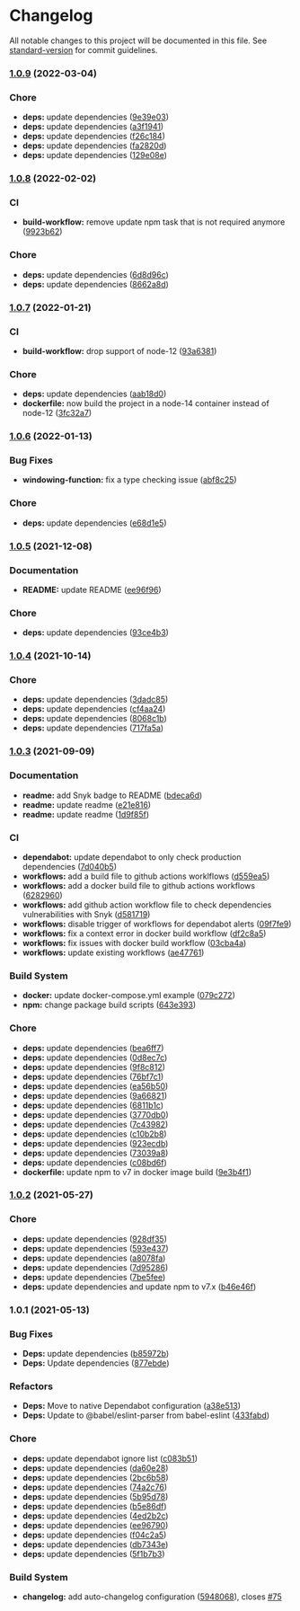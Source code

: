 # Changelog

All notable changes to this project will be documented in this file. See [standard-version](https://github.com/conventional-changelog/standard-version) for commit guidelines.

### [1.0.9](https://github.com/FlorentinTh/LE2ML-Windowing-Module/compare/v1.0.8...v1.0.9) (2022-03-04)


### Chore

* **deps:** update dependencies ([9e39e03](https://github.com/FlorentinTh/LE2ML-Windowing-Module/commit/9e39e039acb6293c0ede656f73152f765db2d46e))
* **deps:** update dependencies ([a3f1941](https://github.com/FlorentinTh/LE2ML-Windowing-Module/commit/a3f194110dd14c513e1470bf3dc0b20446f8b0a2))
* **deps:** update dependencies ([f26c184](https://github.com/FlorentinTh/LE2ML-Windowing-Module/commit/f26c1840d1ea12b0c3c8359df459d34d2c04a0c0))
* **deps:** update dependencies ([fa2820d](https://github.com/FlorentinTh/LE2ML-Windowing-Module/commit/fa2820d0cb574b3a10a4ca8b4780a15ce4c17654))
* **deps:** update dependencies ([129e08e](https://github.com/FlorentinTh/LE2ML-Windowing-Module/commit/129e08ef75fe0ad33da70248294caae1e9947d2a))

### [1.0.8](https://github.com/FlorentinTh/LE2ML-Windowing-Module/compare/v1.0.7...v1.0.8) (2022-02-02)


### CI

* **build-workflow:** remove update npm task that is not required anymore ([9923b62](https://github.com/FlorentinTh/LE2ML-Windowing-Module/commit/9923b62007557949654f98d443591e9d9becf9e0))


### Chore

* **deps:** update dependencies ([6d8d96c](https://github.com/FlorentinTh/LE2ML-Windowing-Module/commit/6d8d96c3cfacf080c2e454927abbf1934e82043a))
* **deps:** update dependencies ([8662a8d](https://github.com/FlorentinTh/LE2ML-Windowing-Module/commit/8662a8d1223784b02db4cf8581dfdf2ed3ba7a07))

### [1.0.7](https://github.com/FlorentinTh/LE2ML-Windowing-Module/compare/v1.0.6...v1.0.7) (2022-01-21)


### CI

* **build-workflow:** drop support of node-12 ([93a6381](https://github.com/FlorentinTh/LE2ML-Windowing-Module/commit/93a638131304a949143d38e3af50796fd4b879ba))


### Chore

* **deps:** update dependencies ([aab18d0](https://github.com/FlorentinTh/LE2ML-Windowing-Module/commit/aab18d03120a8755ed63cd6e88c7b4b1a529b207))
* **dockerfile:** now build the project in a node-14 container instead of node-12 ([3fc32a7](https://github.com/FlorentinTh/LE2ML-Windowing-Module/commit/3fc32a77b8b4fc4cee98502c07c34495180e10d7))

### [1.0.6](https://github.com/FlorentinTh/LE2ML-Windowing-Module/compare/v1.0.5...v1.0.6) (2022-01-13)


### Bug Fixes

* **windowing-function:** fix a type checking issue ([abf8c25](https://github.com/FlorentinTh/LE2ML-Windowing-Module/commit/abf8c256b6abb3e80d532d8ccf35f3238030ac45))


### Chore

* **deps:** update dependencies ([e68d1e5](https://github.com/FlorentinTh/LE2ML-Windowing-Module/commit/e68d1e570c68bfe036e75a7d902fb0fa81f2287a))

### [1.0.5](https://github.com/FlorentinTh/LE2ML-Windowing-Module/compare/v1.0.4...v1.0.5) (2021-12-08)


### Documentation

* **README:** update README ([ee96f96](https://github.com/FlorentinTh/LE2ML-Windowing-Module/commit/ee96f96a92780d0da6a686e775e7adec748cdd18))


### Chore

* **deps:** update dependencies ([93ce4b3](https://github.com/FlorentinTh/LE2ML-Windowing-Module/commit/93ce4b35ba059e003d629369ee389355f45f29b1))

### [1.0.4](https://github.com/FlorentinTh/LE2ML-Windowing-Module/compare/v1.0.3...v1.0.4) (2021-10-14)


### Chore

* **deps:** update dependencies ([3dadc85](https://github.com/FlorentinTh/LE2ML-Windowing-Module/commit/3dadc85005e2f007791782d040b8a78e5a45bfb8))
* **deps:** update dependencies ([cf4aa24](https://github.com/FlorentinTh/LE2ML-Windowing-Module/commit/cf4aa2463087c2c95fb2466308067c70b9dfa042))
* **deps:** update dependencies ([8068c1b](https://github.com/FlorentinTh/LE2ML-Windowing-Module/commit/8068c1bb323371f71fa1c3b190e2832f106ee752))
* **deps:** update dependencies ([717fa5a](https://github.com/FlorentinTh/LE2ML-Windowing-Module/commit/717fa5a98951882efe59f4541ed1d7b25fd85c73))

### [1.0.3](https://github.com/FlorentinTh/LE2ML-Windowing-Module/compare/v1.0.2...v1.0.3) (2021-09-09)


### Documentation

* **readme:** add Snyk badge to README ([bdeca6d](https://github.com/FlorentinTh/LE2ML-Windowing-Module/commit/bdeca6de6122f813d9441061778124d27e0ab4cc))
* **readme:** update readme ([e21e816](https://github.com/FlorentinTh/LE2ML-Windowing-Module/commit/e21e8167172d8fc82d6d89ef11be6af8f3540eae))
* **readme:** update readme ([1d9f85f](https://github.com/FlorentinTh/LE2ML-Windowing-Module/commit/1d9f85f81790e9c1744fca5a9bece97321a19d1b))


### CI

* **dependabot:** update dependabot to only check production dependencies ([7d040b5](https://github.com/FlorentinTh/LE2ML-Windowing-Module/commit/7d040b5ab7f603f423d59f315461bb8d25415155))
* **workflows:** add a build file to github actions worklflows ([d559ea5](https://github.com/FlorentinTh/LE2ML-Windowing-Module/commit/d559ea58960f9b0eb7621ea58e97e832cc66aa70))
* **workflows:** add a docker build file to github actions workflows ([6282960](https://github.com/FlorentinTh/LE2ML-Windowing-Module/commit/628296026712cfb45c0e09a0cb8d9a7b7f6ac610))
* **workflows:** add github action workflow file to check dependencies vulnerabilities with Snyk ([d581719](https://github.com/FlorentinTh/LE2ML-Windowing-Module/commit/d581719277cca80e3467e3e5113d586645691dc7))
* **workflows:** disable trigger of workflows for dependabot alerts ([09f7fe9](https://github.com/FlorentinTh/LE2ML-Windowing-Module/commit/09f7fe9c7fa00b7760271de62ddea37e02af7877))
* **workflows:** fix a context error in docker build workflow ([df2c8a5](https://github.com/FlorentinTh/LE2ML-Windowing-Module/commit/df2c8a5cf8f60e2309458fb98409c7a19d1520a8))
* **workflows:** fix issues with docker build workflow ([03cba4a](https://github.com/FlorentinTh/LE2ML-Windowing-Module/commit/03cba4a5b346ee788019a27f2e5c48c2017a3501))
* **workflows:** update existing workflows ([ae47761](https://github.com/FlorentinTh/LE2ML-Windowing-Module/commit/ae477610561ed9220fcf175980ceade6cc2b63f8))


### Build System

* **docker:** update docker-compose.yml example ([079c272](https://github.com/FlorentinTh/LE2ML-Windowing-Module/commit/079c2727b3825ed9eeda76c32b0f6d7e1f57879f))
* **npm:** change package build scripts ([643e393](https://github.com/FlorentinTh/LE2ML-Windowing-Module/commit/643e3932ed0358ced06fd97a2c1ce774a7f8cc92))


### Chore

* **deps:** update dependencies ([bea6ff7](https://github.com/FlorentinTh/LE2ML-Windowing-Module/commit/bea6ff746f8d0d45ba21bfc8f05cf2ef1553af03))
* **deps:** update dependencies ([0d8ec7c](https://github.com/FlorentinTh/LE2ML-Windowing-Module/commit/0d8ec7c4177b201870adff2ab6e2a280075d545b))
* **deps:** update dependencies ([9f8c812](https://github.com/FlorentinTh/LE2ML-Windowing-Module/commit/9f8c812aa9d7fdba40cf990df5b86e14e0453c01))
* **deps:** update dependencies ([76bf7c1](https://github.com/FlorentinTh/LE2ML-Windowing-Module/commit/76bf7c1a6b25ac86f173d42d872ab4e61d327dff))
* **deps:** update dependencies ([ea56b50](https://github.com/FlorentinTh/LE2ML-Windowing-Module/commit/ea56b50f4b998039422487eda18f41254bf1b142))
* **deps:** update dependencies ([9a66821](https://github.com/FlorentinTh/LE2ML-Windowing-Module/commit/9a66821b4858b0173932337bc677e0d047c3fd5f))
* **deps:** update dependencies ([6811b1c](https://github.com/FlorentinTh/LE2ML-Windowing-Module/commit/6811b1c8ced0d53065c95d5782d2736dee3b766d))
* **deps:** update dependencies ([3770db0](https://github.com/FlorentinTh/LE2ML-Windowing-Module/commit/3770db01a1e4cb54403009a05ca6cea0b260ae8e))
* **deps:** update dependencies ([7c43982](https://github.com/FlorentinTh/LE2ML-Windowing-Module/commit/7c4398218ad985a43d207dd4357882668acc1e8f))
* **deps:** update dependencies ([c10b2b8](https://github.com/FlorentinTh/LE2ML-Windowing-Module/commit/c10b2b87e06b2dbb3d8b479e21e7514019975b2c))
* **deps:** update dependencies ([923ecdb](https://github.com/FlorentinTh/LE2ML-Windowing-Module/commit/923ecdb348a86c7e345f5b29575960796f46d9cf))
* **deps:** update dependencies ([73039a8](https://github.com/FlorentinTh/LE2ML-Windowing-Module/commit/73039a8a8dae3a2138b46b701625f155e641d06d))
* **deps:** update dependencies ([c08bd6f](https://github.com/FlorentinTh/LE2ML-Windowing-Module/commit/c08bd6ff4664f24e65e40a53b3776452709f7829))
* **dockerfile:** update npm to v7 in docker image build ([9e3b4f1](https://github.com/FlorentinTh/LE2ML-Windowing-Module/commit/9e3b4f19948084211e6b529bab717386c6d42fff))

### [1.0.2](https://github.com/FlorentinTh/LE2ML-Windowing-Module/compare/v1.0.1...v1.0.2) (2021-05-27)


### Chore

* **deps:** update dependencies ([928df35](https://github.com/FlorentinTh/LE2ML-Windowing-Module/commit/928df35bbe2b3a19c657a043c02b9b6336e0980c))
* **deps:** update dependencies ([593e437](https://github.com/FlorentinTh/LE2ML-Windowing-Module/commit/593e4370dae6a908ee693b25c9325a20915d454e))
* **deps:** update dependencies ([a8078fa](https://github.com/FlorentinTh/LE2ML-Windowing-Module/commit/a8078fab83cc290ada8c17ce20f787b0b1627679))
* **deps:** update dependencies ([7d95286](https://github.com/FlorentinTh/LE2ML-Windowing-Module/commit/7d95286aab81d8760e42ea8c3ae02c8b63568fb9))
* **deps:** update dependencies ([7be5fee](https://github.com/FlorentinTh/LE2ML-Windowing-Module/commit/7be5fee08ea889f971a38c8a455a4639a640cd47))
* **deps:** update dependencies and update npm to v7.x ([b46e46f](https://github.com/FlorentinTh/LE2ML-Windowing-Module/commit/b46e46f758ae386290595d6b4aae8c2443485bd6))

### 1.0.1 (2021-05-13)


### Bug Fixes

* **Deps:** update dependencies ([b85972b](https://github.com/FlorentinTh/LE2ML-Windowing-Module/commit/b85972b7ec2c8b93fbdb46031a8b157600293abb))
* **Deps:** Update dependencies ([877ebde](https://github.com/FlorentinTh/LE2ML-Windowing-Module/commit/877ebdeba9fe48aa19d2660a4bd47b2542f3bb67))


### Refactors

* **Deps:** Move to native Dependabot configuration ([a38e513](https://github.com/FlorentinTh/LE2ML-Windowing-Module/commit/a38e513984f0e436696c5089a51e0c9aa67269e1))
* **Deps:** Update to @babel/eslint-parser from babel-eslint ([433fabd](https://github.com/FlorentinTh/LE2ML-Windowing-Module/commit/433fabd36bcaee55d4e4d7b2ecb35efc0e1db2ef))


### Chore

* **deps:** update dependabot ignore list ([c083b51](https://github.com/FlorentinTh/LE2ML-Windowing-Module/commit/c083b518b5814f33430ae4e114a5b4961f305be2))
* **deps:** update dependencies ([da60e28](https://github.com/FlorentinTh/LE2ML-Windowing-Module/commit/da60e28a5b527f4c8aa3a8fe25f0dd7e4d9c2402))
* **deps:** update dependencies ([2bc6b58](https://github.com/FlorentinTh/LE2ML-Windowing-Module/commit/2bc6b58ebfc4566e966ba7523d4a8b7f1a2f0676))
* **deps:** update dependencies ([74a2c76](https://github.com/FlorentinTh/LE2ML-Windowing-Module/commit/74a2c76d2c6e59b48662be85b047c7be4ac66eaa))
* **deps:** update dependencies ([5b95d78](https://github.com/FlorentinTh/LE2ML-Windowing-Module/commit/5b95d78fb1f94c5862180cb8964b33082e136911))
* **deps:** update dependencies ([b5e86df](https://github.com/FlorentinTh/LE2ML-Windowing-Module/commit/b5e86dfd8b594c105bdd0839b0e1251ebcfed601))
* **deps:** update dependencies ([4ed2b2c](https://github.com/FlorentinTh/LE2ML-Windowing-Module/commit/4ed2b2c01c13c97e6a46c241916af5defaf01e12))
* **deps:** update dependencies ([ee96790](https://github.com/FlorentinTh/LE2ML-Windowing-Module/commit/ee96790c7303bc61544c84a34fc7537d443a5970))
* **deps:** update dependencies ([f04c2a5](https://github.com/FlorentinTh/LE2ML-Windowing-Module/commit/f04c2a5aa9cc8370c6cd123672baae7e1dfb4d1c))
* **deps:** update dependencies ([db7343e](https://github.com/FlorentinTh/LE2ML-Windowing-Module/commit/db7343eb7211712b979120a3d94bc8149a8bc5b3))
* **deps:** update dependencies ([5f1b7b3](https://github.com/FlorentinTh/LE2ML-Windowing-Module/commit/5f1b7b39f8852a590a8268f916215ab413d9b734))


### Build System

* **changelog:** add auto-changelog configuration ([5948068](https://github.com/FlorentinTh/LE2ML-Windowing-Module/commit/59480686ab1f3bb7b340f6c4014b970bee5dc5f8)), closes [#75](https://github.com/FlorentinTh/LE2ML-Windowing-Module/issues/75)
